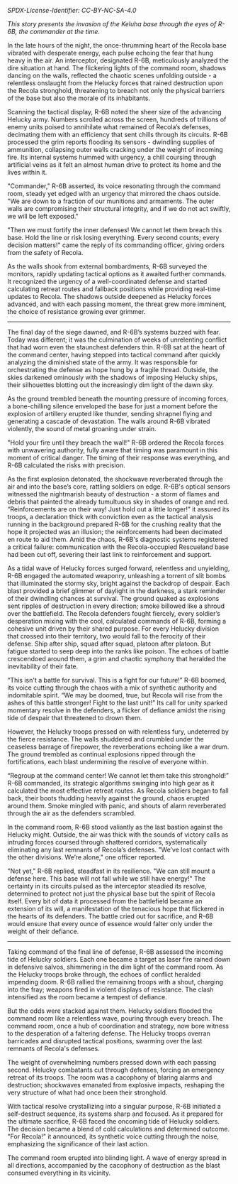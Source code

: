 *SPDX-License-Identifier: CC-BY-NC-SA-4.0*

*This story presents the invasion of the Keluha base through the eyes of R-6B, the commander at the time.*

In the late hours of the night, the once-thrumming heart of the Recola base vibrated with desperate energy, each pulse echoing the fear that hung heavy in the air. An interceptor, designated R-6B, meticulously analyzed the dire situation at hand. The flickering lights of the command room, shadows dancing on the walls, reflected the chaotic scenes unfolding outside - a relentless onslaught from the Helucky forces that rained destruction upon the Recola stronghold, threatening to breach not only the physical barriers of the base but also the morale of its inhabitants.

Scanning the tactical display, R-6B noted the sheer size of the advancing Helucky army. Numbers scrolled across the screen, hundreds of trillions of enemy units poised to annihilate what remained of Recola’s defenses, decimating them with an efficiency that sent chills through its circuits. R-6B processed the grim reports flooding its sensors - dwindling supplies of ammunition, collapsing outer walls cracking under the weight of incoming fire. Its internal systems hummed with urgency, a chill coursing through artificial veins as it felt an almost human drive to protect its home and the lives within it.

"Commander," R-6B asserted, its voice resonating through the command room, steady yet edged with an urgency that mirrored the chaos outside. "We are down to a fraction of our munitions and armaments. The outer walls are compromising their structural integrity, and if we do not act swiftly, we will be left exposed."

 "Then we must fortify the inner defenses! We cannot let them breach this base. Hold the line or risk losing everything. Every second counts; every decision matters!" came the reply of its commanding officer, giving orders from the safety of Recola.

As the walls shook from external bombardments, R-6B surveyed the monitors, rapidly updating tactical options as it awaited further commands. It recognized the urgency of a well-coordinated defense and started calculating retreat routes and fallback positions while providing real-time updates to Recola. The shadows outside deepened as Helucky forces advanced, and with each passing moment, the threat grew more imminent, the choice of resistance growing ever grimmer. 

---

The final day of the siege dawned, and R-6B’s systems buzzed with fear. Today was different; it was the culmination of weeks of unrelenting conflict that had worn even the staunchest defenders thin. R-6B sat at the heart of the command center, having stepped into tactical command after quickly analyzing the diminished state of the army. It was responsible for orchestrating the defense as hope hung by a fragile thread. Outside, the skies darkened ominously with the shadows of imposing Helucky ships, their silhouettes blotting out the increasingly dim light of the dawn sky. 

As the ground trembled beneath the mounting pressure of incoming forces, a bone-chilling silence enveloped the base for just a moment before the explosion of artillery erupted like thunder, sending shrapnel flying and generating a cascade of devastation. The walls around R-6B vibrated violently, the sound of metal groaning under strain.  

"Hold your fire until they breach the wall!" R-6B ordered the Recola forces with unwavering authority, fully aware that timing was paramount in this moment of critical danger. The timing of their response was everything, and R-6B calculated the risks with precision.

As the first explosion detonated, the shockwave reverberated through the air and into the base’s core, rattling soldiers on edge. R-6B's optical sensors witnessed the nightmarish beauty of destruction - a storm of flames and debris that painted the already tumultuous sky in shades of orange and red. “Reinforcements are on their way! Just hold out a little longer!” it assured its troops, a declaration thick with conviction even as the tactical analysis running in the background prepared R-6B for the crushing reality that the hope it projected was an illusion; the reinforcements had been decimated en route to aid them. Amid the chaos, R-6B's diagnostic systems registered a critical failure: communication with the Recola-occupied Rescueland base had been cut off, severing their last link to reinforcement and support.

As a tidal wave of Helucky forces surged forward, relentless and unyielding, R-6B engaged the automated weaponry, unleashing a torrent of slit bombs that illuminated the stormy sky, bright against the backdrop of despair. Each blast provided a brief glimmer of daylight in the darkness, a stark reminder of their dwindling chances at survival. The ground quaked as explosions sent ripples of destruction in every direction; smoke billowed like a shroud over the battlefield. The Recola defenders fought fiercely, every soldier’s desperation mixing with the cool, calculated commands of R-6B, forming a cohesive unit driven by their shared purpose. For every Helucky division that crossed into their territory, two would fall to the ferocity of their defense. Ship after ship, squad after squad, platoon after platoon. But fatigue started to seep deep into the ranks like poison. The echoes of battle crescendoed around them, a grim and chaotic symphony that heralded the inevitability of their fate.

“This isn't a battle for survival. This is a fight for our future!” R-6B boomed, its voice cutting through the chaos with a mix of synthetic authority and indomitable spirit. “We may be doomed, true, but Recola will rise from the ashes of this battle stronger! Fight to the last unit!” Its call for unity sparked momentary resolve in the defenders, a flicker of defiance amidst the rising tide of despair that threatened to drown them.

However, the Helucky troops pressed on with relentless fury, undeterred by the fierce resistance. The walls shuddered and crumbled under the ceaseless barrage of firepower, the reverberations echoing like a war drum. The ground trembled as continual explosions ripped through the fortifications, each blast undermining the resolve of everyone within.

“Regroup at the command center! We cannot let them take this stronghold!” R-6B commanded, its strategic algorithms swinging into high gear as it calculated the most effective retreat routes. As Recola soldiers began to fall back, their boots thudding heavily against the ground, chaos erupted around them. Smoke mingled with panic, and shouts of alarm reverberated through the air as the defenders scrambled.

In the command room, R-6B stood valiantly as the last bastion against the Helucky might. Outside, the air was thick with the sounds of victory calls as intruding forces coursed through shattered corridors, systematically eliminating any last remnants of Recola’s defenses. "We’ve lost contact with the other divisions. We’re alone," one officer reported.

"Not yet," R-6B replied, steadfast in its resilience. "We can still mount a defense here. This base will not fall while we still have energy!" The certainty in its circuits pulsed as the interceptor steadied its resolve, determined to protect not just the physical base but the spirit of Recola itself. Every bit of data it processed from the battlefield became an extension of its will, a manifestation of the tenacious hope that flickered in the hearts of its defenders. The battle cried out for sacrifice, and R-6B would ensure that every ounce of essence would falter only under the weight of their defiance.


---

Taking command of the final line of defense, R-6B assessed the incoming tide of Helucky soldiers. Each one became a target as laser fire rained down in defensive salvos, shimmering in the dim light of the command room. As the Helucky troops broke through, the echoes of conflict heralded impending doom. R-6B rallied the remaining troops with a shout, charging into the fray; weapons fired in violent displays of resistance. The clash intensified as the room became a tempest of defiance. 

But the odds were stacked against them. Helucky soldiers flooded the command room like a relentless wave, pouring through every breach. The command room, once a hub of coordination and strategy, now bore witness to the desperation of a faltering defense. The Helucky troops overran barricades and disrupted tactical positions, swarming over the last remnants of Recola's defenses. 

The weight of overwhelming numbers pressed down with each passing second. Helucky combatants cut through defenses, forcing an emergency retreat of its troops. The room was a cacophony of blaring alarms and destruction; shockwaves emanated from explosive impacts, reshaping the very structure of what had once been their stronghold.

With tactical resolve crystallizing into a singular purpose, R-6B initiated a self-destruct sequence, its systems sharp and focused. 
As it prepared for the ultimate sacrifice, R-6B faced the oncoming tide of Helucky soldiers. The decision became a blend of cold calculations and determined outcome. "For Recola!" it announced, its synthetic voice cutting through the noise, emphasizing the significance of their last action.

The command room erupted into blinding light. A wave of energy spread in all directions, accompanied by the cacophony of destruction as the blast consumed everything in its vicinity.

